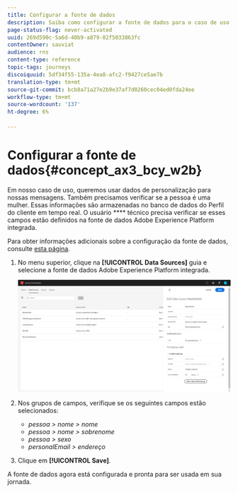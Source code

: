 ```yaml
---
title: Configurar a fonte de dados
description: Saiba como configurar a fonte de dados para o caso de uso simples da jornada
page-status-flag: never-activated
uuid: 269d590c-5a6d-40b9-a879-02f5033863fc
contentOwner: sauviat
audience: rns
content-type: reference
topic-tags: journeys
discoiquuid: 5df34f55-135a-4ea8-afc2-f9427ce5ae7b
translation-type: tm+mt
source-git-commit: bcb8a71a27e2b9e37af7d0260cec04ed0fda24ee
workflow-type: tm+mt
source-wordcount: '137'
ht-degree: 6%

---
```



# Configurar a fonte de dados{#concept_ax3_bcy_w2b}

Em nosso caso de uso, queremos usar dados de personalização para nossas mensagens. Também precisamos verificar se a pessoa é uma mulher. Essas informações são armazenadas no banco de dados do Perfil do cliente em tempo real. O usuário **** técnico precisa verificar se esses campos estão definidos na fonte de dados Adobe Experience Platform integrada.

Para obter informações adicionais sobre a configuração da fonte de dados, consulte [esta página](../datasource/about-data-sources.md).

1. No menu superior, clique na **[!UICONTROL Data Sources]** guia e selecione a fonte de dados Adobe Experience Platform integrada.

   ![](../assets/journey23.png)

1. Nos grupos de campos, verifique se os seguintes campos estão selecionados:

   * _pessoa > nome > nome_
   * _pessoa > nome > sobrenome_
   * _pessoa > sexo_
   * _personalEmail > endereço_

1. Clique em **[!UICONTROL Save]**.

A fonte de dados agora está configurada e pronta para ser usada em sua jornada.

